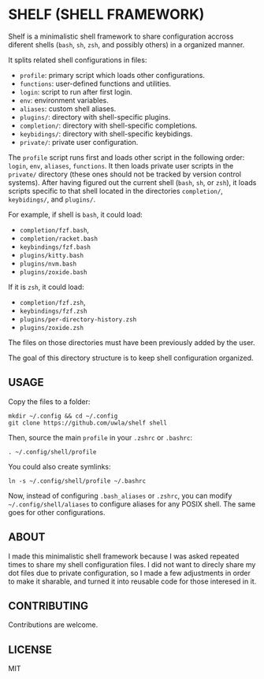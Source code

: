 # SHELF (SHELL FRAMEWORK)

Shelf is a minimalistic shell framework to share configuration accross  diferent
shells (`bash`, `sh`, `zsh`, and possibly others) in a organized manner.

It splits related shell configurations in files:

- `profile`: primary script which loads other configurations.
- `functions`: user-defined functions and utilities.
- `login`: script to run after first login.
- `env`: environment variables.
- `aliases`: custom shell aliases.
- `plugins/`: directory with shell-specific plugins.
- `completion/`: directory with shell-specific completions.
- `keybidings/`: directory with shell-specific keybidings.
- `private/`: private user configuration.

The `profile` script runs first and loads other script in the  following  order:
`login`, `env`, `aliases`, `functions`. It then loads private  user  scripts  in
the `private/` directory (these ones should not be tracked  by  version  control
systems). After having figured out the current shell (`bash`, `sh`,  or  `zsh`),
it  loads  scripts  specific  to  that  shell   located   in   the   directories
`completion/`, `keybidings/`, and `plugins/`.

For example, if shell is `bash`, it could load:

- `completion/fzf.bash`,
- `completion/racket.bash`
- `keybindings/fzf.bash`
- `plugins/kitty.bash`
- `plugins/nvm.bash`
- `plugins/zoxide.bash`

If it is `zsh`, it could load:

- `completion/fzf.zsh`,
- `keybindings/fzf.zsh`
- `plugins/per-directory-history.zsh`
- `plugins/zoxide.zsh`

The files on those directories must have been previously added by the user.

The goal of this directory structure is to keep shell configuration organized.

## USAGE

Copy the files to a folder:

```shell
mkdir ~/.config && cd ~/.config
git clone https://github.com/uwla/shelf shell
```

Then, source the main `profile` in your `.zshrc` or `.bashrc`:

```shell
. ~/.config/shell/profile
```

You could also create symlinks:

```
ln -s ~/.config/shell/profile ~/.bashrc
```

Now,  instead  of  configuring  `.bash_aliases`  or  `.zshrc`,  you  can  modify
`~/.config/shell/aliases` to configure aliases for any  POSIX  shell.  The  same
goes for other configurations.

## ABOUT

I made this minimalistic shell framework because I was asked repeated  times  to
share my shell configuration files. I did not want to direcly share my dot files
due to private configuration, so I made a few adjustments in order  to  make  it
sharable, and turned it into reusable code for those interesed in it.

## CONTRIBUTING

Contributions are welcome. 

## LICENSE

MIT
